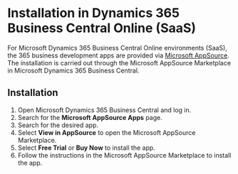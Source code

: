# Installation in Dynamics 365 Business Central Online (SaaS)

For Microsoft Dynamics 365 Business Central Online environments (SaaS), the 365 business development apps are provided via [Microsoft AppSource](https://appsource.microsoft.com/en-us/marketplace/apps?search=365%20business%20development&page=1&product=dynamics-365-business-central). The installation is carried out through the Microsoft AppSource Marketplace in Microsoft Dynamics 365 Business Central.

## Installation

 1. Open Microsoft Dynamics 365 Business Central and log in.
 2. Search for the **Microsoft AppSource Apps** page.
 3. Search for the desired app.
 4. Select **View in AppSource** to open the Microsoft AppSource Marketplace.
 5. Select **Free Trial** or **Buy Now** to install the app.
 6. Follow the instructions in the Microsoft AppSource Marketplace to install the app.